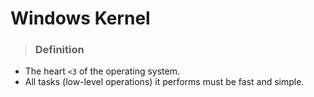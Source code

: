 # Windows Kernel

> ### **Definition**

- The heart `<3` of the operating system.
- All tasks (low-level operations) it performs must be fast and simple. 

